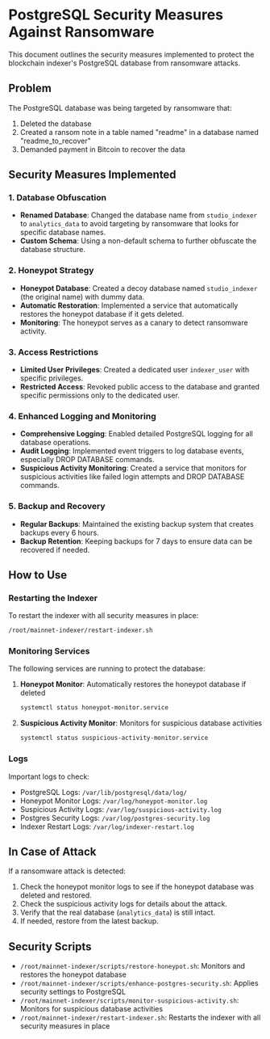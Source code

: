 # PostgreSQL Security Measures Against Ransomware

This document outlines the security measures implemented to protect the blockchain indexer's PostgreSQL database from ransomware attacks.

## Problem

The PostgreSQL database was being targeted by ransomware that:
1. Deleted the database
2. Created a ransom note in a table named "readme" in a database named "readme_to_recover"
3. Demanded payment in Bitcoin to recover the data

## Security Measures Implemented

### 1. Database Obfuscation

- **Renamed Database**: Changed the database name from `studio_indexer` to `analytics_data` to avoid targeting by ransomware that looks for specific database names.
- **Custom Schema**: Using a non-default schema to further obfuscate the database structure.

### 2. Honeypot Strategy

- **Honeypot Database**: Created a decoy database named `studio_indexer` (the original name) with dummy data.
- **Automatic Restoration**: Implemented a service that automatically restores the honeypot database if it gets deleted.
- **Monitoring**: The honeypot serves as a canary to detect ransomware activity.

### 3. Access Restrictions

- **Limited User Privileges**: Created a dedicated user `indexer_user` with specific privileges.
- **Restricted Access**: Revoked public access to the database and granted specific permissions only to the dedicated user.

### 4. Enhanced Logging and Monitoring

- **Comprehensive Logging**: Enabled detailed PostgreSQL logging for all database operations.
- **Audit Logging**: Implemented event triggers to log database events, especially DROP DATABASE commands.
- **Suspicious Activity Monitoring**: Created a service that monitors for suspicious activities like failed login attempts and DROP DATABASE commands.

### 5. Backup and Recovery

- **Regular Backups**: Maintained the existing backup system that creates backups every 6 hours.
- **Backup Retention**: Keeping backups for 7 days to ensure data can be recovered if needed.

## How to Use

### Restarting the Indexer

To restart the indexer with all security measures in place:

```bash
/root/mainnet-indexer/restart-indexer.sh
```

### Monitoring Services

The following services are running to protect the database:

1. **Honeypot Monitor**: Automatically restores the honeypot database if deleted
   ```bash
   systemctl status honeypot-monitor.service
   ```

2. **Suspicious Activity Monitor**: Monitors for suspicious database activities
   ```bash
   systemctl status suspicious-activity-monitor.service
   ```

### Logs

Important logs to check:

- PostgreSQL Logs: `/var/lib/postgresql/data/log/`
- Honeypot Monitor Logs: `/var/log/honeypot-monitor.log`
- Suspicious Activity Logs: `/var/log/suspicious-activity.log`
- Postgres Security Logs: `/var/log/postgres-security.log`
- Indexer Restart Logs: `/var/log/indexer-restart.log`

## In Case of Attack

If a ransomware attack is detected:

1. Check the honeypot monitor logs to see if the honeypot database was deleted and restored.
2. Check the suspicious activity logs for details about the attack.
3. Verify that the real database (`analytics_data`) is still intact.
4. If needed, restore from the latest backup.

## Security Scripts

- `/root/mainnet-indexer/scripts/restore-honeypot.sh`: Monitors and restores the honeypot database
- `/root/mainnet-indexer/scripts/enhance-postgres-security.sh`: Applies security settings to PostgreSQL
- `/root/mainnet-indexer/scripts/monitor-suspicious-activity.sh`: Monitors for suspicious database activities
- `/root/mainnet-indexer/restart-indexer.sh`: Restarts the indexer with all security measures in place
